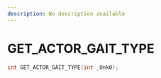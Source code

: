 ```yaml
---
description: No description available 
---
```


# GET_ACTOR_GAIT_TYPE

```cpp
int GET_ACTOR_GAIT_TYPE(int _Unk0);
```